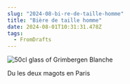 ```yaml
---
slug: "2024-08-bi-re-de-taille-homme"
title: "Bière de taille homme"
date: 2024-08-01T10:31:31.478Z
tags:
  - FromDrafts
---
```


<img src="https://imagedelivery.net/G5yY75A0xji3WnN9xH_MMg/9899f533-cac2-42f9-68f6-aadc6e849500/public" class="image-default" alt="50cl glass of Grimbergen Blanche" />

Du les deux magots en Paris
